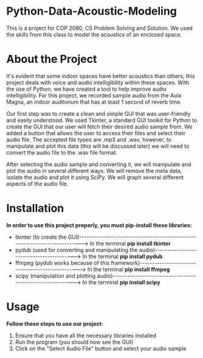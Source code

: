# Python-Data-Acoustic-Modeling
This is a project for COP 2080, CS Problem Solving and Solution. We used the skills from this class to model the acoustics of an enclosed space.

# About the Project
It's evident that some indoor spaces have better acoustics than others, this project deals with voice and audio intelligibility within these spaces. With the use of
Python, we have created a tool to help improve audio intelligibility. For this project, we recorded sample audio from the Aula Magna, an indoor auditorium that has at
least 1 second of reverb time.

Our first step was to create a clean and simple GUI that was user-friendly and easily understood. We used Tkinter, a standard GUI toolkit for Python to create the GUI
that our user will fetch their desired audio sample from. We added a button that allows the user to access their files and select their audio file. The accepted file
types are .mp3 and .wav, however, to manipulate and plot this data (this will be discussed later) we will need to convert the audio file to the .wav file format.

After selecting the audio sample and converting it, we will manipulate and plot the audio in several different ways. We will remove the meta data, isolate the audio and plot it using SciPy. We will graph several different aspects of the audio file.

# Installation
**In order to use this project properly, you must pip-install these libraries:**
  - tkinter (to create the GUI)---------------------------------------------------------------------------> In the terminal **pip install tkinter**
  - pydub (used for converting and manipulating the audio)-----------------------------------------> In the terminal **pip install pydub**
  - ffmpeg (pydub works because of this framework)-------------------------------------------------> In the terminal **pip install ffmpeg**
  - scipy (manipulation and plotting audio)----------------------------------------------------------> In the terminal **pip install scipy**

# Usage
**Follow these steps to use our project:**
  1. Ensure that you have all the necessary libraries installed
  2. Run the program (you should now see the GUI)
  3. Click on the "Select Audio File" button and select your audio sample
